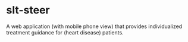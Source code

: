 # slt-steer
A web application (with mobile phone view) that provides individualized treatment guidance for (heart disease) patients.
